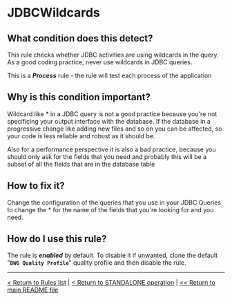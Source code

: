 # JDBCWildcards

## What condition does this detect?

This rule checks whether JDBC activities are using wildcards in the query. As a good coding practice, never use wildcards in JDBC queries.

This is a ***Process*** rule - the rule will test each process of the application

## Why is this condition important?

Wildcard like * in a JDBC query is not a good practice because you're not specificing your output interface with the database. If the database in a progressive change like adding new files and so on you can be affected, so your code is less reliable and robust as it should be.

Also for a performance perspective it is also a bad practice, because you should only ask for the fields that you need and probably this will be a subset of all the fields that are in the database table

## How to fix it?

Change the configuration of the queries that you use in your JDBC Queries to change the * for the name of the fields that you're looking for and you need.

## How do I use this rule?

The rule is **_enabled_** by default. To disable it if unwanted, clone the default "**`BW6 Quality Profile`**" quality profile and then disable the rule.

---
[< Return to Rules list](./RULES.md) | [< Return to STANDALONE operation](../STANDALONE.md) | [<< Return to main README file](../../README.md)
